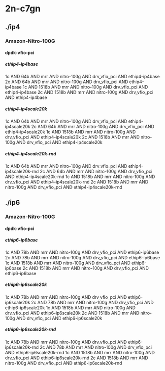 # 2n-c7gn
## ./ip4
### Amazon-Nitro-100G
#### dpdk-vfio-pci
##### ethip4-ip4base
1c AND 64b AND mrr AND nitro-100g AND drv_vfio_pci AND ethip4-ip4base
2c AND 64b AND mrr AND nitro-100g AND drv_vfio_pci AND ethip4-ip4base
1c AND 1518b AND mrr AND nitro-100g AND drv_vfio_pci AND ethip4-ip4base
2c AND 1518b AND mrr AND nitro-100g AND drv_vfio_pci AND ethip4-ip4base
##### ethip4-ip4scale20k
1c AND 64b AND mrr AND nitro-100g AND drv_vfio_pci AND ethip4-ip4scale20k
2c AND 64b AND mrr AND nitro-100g AND drv_vfio_pci AND ethip4-ip4scale20k
1c AND 1518b AND mrr AND nitro-100g AND drv_vfio_pci AND ethip4-ip4scale20k
2c AND 1518b AND mrr AND nitro-100g AND drv_vfio_pci AND ethip4-ip4scale20k
##### ethip4-ip4scale20k-rnd
1c AND 64b AND mrr AND nitro-100g AND drv_vfio_pci AND ethip4-ip4scale20k-rnd
2c AND 64b AND mrr AND nitro-100g AND drv_vfio_pci AND ethip4-ip4scale20k-rnd
1c AND 1518b AND mrr AND nitro-100g AND drv_vfio_pci AND ethip4-ip4scale20k-rnd
2c AND 1518b AND mrr AND nitro-100g AND drv_vfio_pci AND ethip4-ip4scale20k-rnd
## ./ip6
### Amazon-Nitro-100G
#### dpdk-vfio-pci
##### ethip6-ip6base
1c AND 78b AND mrr AND nitro-100g AND drv_vfio_pci AND ethip6-ip6base
2c AND 78b AND mrr AND nitro-100g AND drv_vfio_pci AND ethip6-ip6base
1c AND 1518b AND mrr AND nitro-100g AND drv_vfio_pci AND ethip6-ip6base
2c AND 1518b AND mrr AND nitro-100g AND drv_vfio_pci AND ethip6-ip6base
##### ethip6-ip6scale20k
1c AND 78b AND mrr AND nitro-100g AND drv_vfio_pci AND ethip6-ip6scale20k
2c AND 78b AND mrr AND nitro-100g AND drv_vfio_pci AND ethip6-ip6scale20k
1c AND 1518b AND mrr AND nitro-100g AND drv_vfio_pci AND ethip6-ip6scale20k
2c AND 1518b AND mrr AND nitro-100g AND drv_vfio_pci AND ethip6-ip6scale20k
##### ethip6-ip6scale20k-rnd
1c AND 78b AND mrr AND nitro-100g AND drv_vfio_pci AND ethip6-ip6scale20k-rnd
2c AND 78b AND mrr AND nitro-100g AND drv_vfio_pci AND ethip6-ip6scale20k-rnd
1c AND 1518b AND mrr AND nitro-100g AND drv_vfio_pci AND ethip6-ip6scale20k-rnd
2c AND 1518b AND mrr AND nitro-100g AND drv_vfio_pci AND ethip6-ip6scale20k-rnd
